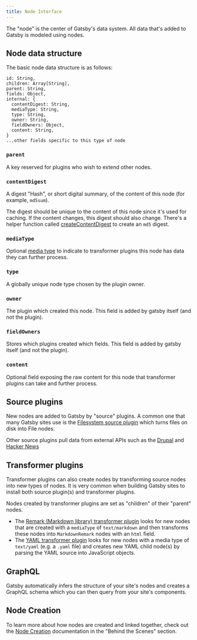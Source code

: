 ```yaml
---
title: Node Interface
---
```


The "node" is the center of Gatsby's data system. All data that's added to Gatsby is modeled using nodes.

## Node data structure

The basic node data structure is as follows:

```flow
id: String,
children: Array[String],
parent: String,
fields: Object,
internal: {
  contentDigest: String,
  mediaType: String,
  type: String,
  owner: String,
  fieldOwners: Object,
  content: String,
}
...other fields specific to this type of node
```

### `parent`

A key reserved for plugins who wish to extend other nodes.

### `contentDigest`

A digest "Hash", or short digital summary, of the content of this node (for example, `md5sum`).

The digest should be unique to the content of this node since it's used for caching. If the content changes, this digest should also change. There's a helper function called [createContentDigest](https://github.com/gatsbyjs/gatsby/blob/master/packages/gatsby-core-utils/src/create-content-digest.ts) to create an `md5` digest.

### `mediaType`

Optional [media type](https://en.wikipedia.org/wiki/Media_type) to indicate to transformer plugins this node has data they can further process.

### `type`

A globally unique node type chosen by the plugin owner.

### `owner`

The plugin which created this node. This field is added by gatsby itself (and not the plugin).

### `fieldOwners`

Stores which plugins created which fields. This field is added by gatsby itself (and not the plugin).

### `content`

Optional field exposing the raw content for this node that transformer plugins can take and further process.

## Source plugins

New nodes are added to Gatsby by "source" plugins. A common one that many Gatsby sites use is the [Filesystem source plugin](/packages/gatsby-source-filesystem/) which turns files on disk into File nodes.

Other source plugins pull data from external APIs such as the [Drupal](/packages/gatsby-source-drupal/) and [Hacker News](/packages/gatsby-source-hacker-news/)

## Transformer plugins

Transformer plugins can also create nodes by transforming source nodes into new types of nodes. It is very common when building Gatsby sites to install both source plugin(s) and transformer plugins.

Nodes created by transformer plugins are set as "children" of their "parent" nodes.

- The [Remark (Markdown library) transformer plugin](/packages/gatsby-transformer-remark/) looks for new nodes that are created with a `mediaType` of `text/markdown` and then transforms these nodes into `MarkdownRemark` nodes with an `html` field.
- The [YAML transformer plugin](/packages/gatsby-transformer-yaml/) looks for new nodes with a media type of `text/yaml` (e.g. a `.yaml` file) and creates new YAML child node(s) by parsing the YAML source into JavaScript objects.

## GraphQL

Gatsby automatically infers the structure of your site's nodes and creates a GraphQL schema which you can then query from your site's components.

## Node Creation

To learn more about how nodes are created and linked together, check out the [Node Creation](/docs/node-creation/) documentation in the "Behind the Scenes" section.
